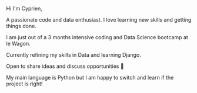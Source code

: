 Hi I'm Cyprien,

A passionate code and data enthusiast. I love learning new skills and getting things done. 

I am just out of a 3 months intensive coding and Data Science bootcamp at le Wagon. 

Currently refining my skills in Data and learning Django. 

Open to share ideas and discuss opportunities 🤝

My main language is Python but I am happy to switch and learn if the project is right!
